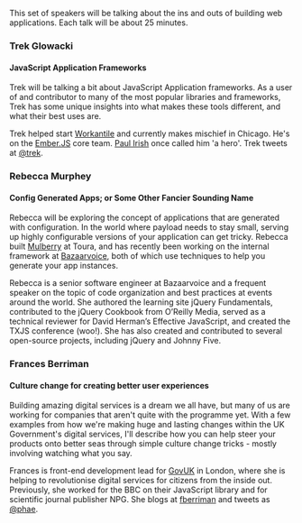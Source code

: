 This set of speakers will be talking about the ins and outs of building web applications. Each talk
will be about 25 minutes.

### Trek Glowacki
#### JavaScript Application Frameworks

Trek will be talking a bit about JavaScript Application frameworks. As a user of and contributor
to many of the most popular libraries and frameworks, Trek has some unique insights into what makes
these tools different, and what their best uses are.

Trek helped start [Workantile](http://workantile.com/) and currently makes mischief in Chicago.
He's on the [Ember.JS](http://emberjs.com/) core team. [Paul Irish](http://paulirish.com/) once
called him 'a hero'. Trek tweets at [@trek](https://twitter.com/trek).

### Rebecca Murphey
#### Config Generated Apps; or Some Other Fancier Sounding Name

Rebecca will be exploring the concept of applications that are generated with configuration.
In the world where payload needs to stay small, serving up highly configurable versions of your
application can get tricky. Rebecca built [Mulberry](http://mulberry.toura.com/) at Toura, and
has recently been working on the internal framework at [Bazaarvoice](http://bazaarvoice.com/),
both of which use techniques to help you generate your app instances.

Rebecca is a senior software engineer at Bazaarvoice and a frequent speaker on the topic of code organization
and best practices at events around the world. She authored the learning site jQuery Fundamentals,
contributed to the jQuery Cookbook from O’Reilly Media, served as a technical reviewer for David
Herman’s Effective JavaScript, and created the TXJS conference (woo!). She has also created and
contributed to several open-source projects, including jQuery and Johnny Five.

### Frances Berriman
#### Culture change for creating better user experiences

Building amazing digital services is a dream we all have, but many of us are working for companies that 
aren't quite with the programme yet. With a few examples from how we're making huge and lasting changes 
within the UK Government's digital services, I'll describe how you can help steer your products 
onto better seas through simple culture change tricks - mostly involving watching what you say.

Frances is front-end development lead for [GovUK](https://www.gov.uk/) in London, where she is helping to revolutionise 
digital services for citizens from the inside out.  Previously, she worked for the BBC on their JavaScript 
library and for scientific journal publisher NPG.  She blogs at [fberriman](http://fberriman.com/) and 
tweets as [@phae](https://twitter.com/phae).

